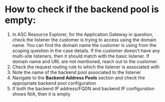 <properties
	  pageTitle="TSG Content Step: Check whether the backend pool is empty"
	  description="TSG Content Step:Check whether the backend pool is empty"
	  service="microsoft.network"
	  resource="applicationGateway"
	  authors="JRMayberry"
	  ms.author="rimayber"
	  displayOrder=""
	  selfHelpType="TSG_Content"
          supportTopicIds=""
          resourceTags=""
          productPesIds=""
          cloudEnvironments="public, fairfax, usnat, ussec"
	  articleId="f1b32390-c392-4dd1-9455-1e28a3710193"
	ownershipId="CloudNet_AzureApplicationGateway"
/>


# How to check if the backend pool is empty:

1. In ASC Resource Explorer, for the Application Gateway in question, check the listener the customer is trying to access using the domain name. You can find the domain name the customer is using from the scoping question in the case details. If the customer doesn't have any multi-site listeners, then it should match with the basic listener. If domain name and URL are not mentioned, reach out to the customer.
2. Check the request routing rule to which the listener is associated with
3. Note the name of the backend pool associated to the listener
4. Navigate to the **Backend Address Pools** section and check the appropriate backend pool configuration
5. If both the backend IP address/FQDN and backend IP configuration shows N/A, then it is empty
